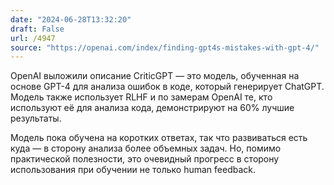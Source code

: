 ```yaml
---
date: "2024-06-28T13:32:20"
draft: False
url: /4947
source: "https://openai.com/index/finding-gpt4s-mistakes-with-gpt-4/"
---
```


OpenAI выложили описание  CriticGPT — это модель, обученная на основе GPT-4 для анализа ошибок в коде, который генерирует ChatGPT. Модель также использует RLHF и по замерам OpenAI те, кто используют её для анализа кода, демонстрируют на 60% лучшие результаты.

Модель пока обучена на коротких ответах, так что развиваться есть куда — в сторону анализа более объемных задач. Но, помимо практической полезности, это очевидный прогресс в сторону использования при обучении не только human feedback.
